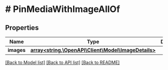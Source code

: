 # # PinMediaWithImageAllOf

## Properties

Name | Type | Description | Notes
------------ | ------------- | ------------- | -------------
**images** | [**array<string,\OpenAPI\Client\Model\ImageDetails>**](ImageDetails.md) |  | [optional]

[[Back to Model list]](../../README.md#models) [[Back to API list]](../../README.md#endpoints) [[Back to README]](../../README.md)

